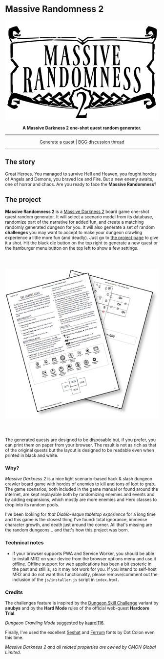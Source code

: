 # Massive Randomness 2

<div align="center"><p><img src="markdown/logo-outline.png"></p></div><div align="center" style="font-weight:bold">A Massive Darkness 2 one-shot quest random generator.</div>

---

<div align="center"><a href="https://www.kesiev.com/massive-randomness-2/">Generate a quest</a> | <a href="https://boardgamegeek.com/thread/3242331/massive-randomness-2-very-beta-one-shot-quest-rand">BGG discussion thread</a></div>

---

## The story

Great Heroes. You managed to survive Hell and Heaven, you fought hordes of Angels and Demons, you braved Ice and Fire. But a new enemy awaits, one of horror and chaos. Are you ready to face the **Massive Randomness**?

## The project

**Massive Randomness 2** is a [Massive Darkness 2](https://boardgamegeek.com/boardgame/315610/massive-darkness-2-hellscape) board game one-shot quest random generator. It will select a scenario model from its database, randomize part of the narrative for added fun, and create a matching randomly generated dungeon for you. It will also generate a set of random **challenges** you may want to accept to make your dungeon crawling experience a little more fun (and deadly). Just go to [the project page](https://www.kesiev.com/massive-randomness-2/) to give it a shot. Hit the black die button on the top right to generate a new quest or the hamburger menu button on the top left to show a few settings.

<div align="center" style="margin:60px 0">
    <p><img src="markdown/print.png"></p>
</div>

The generated quests are designed to be disposable but, if you prefer, you can print them on paper from your browser. The result is not as rich as that of the original quests but the layout is designed to be readable even when printed in black and white.

### Why?

_Massive Darkness 2_ is a nice light scenario-based hack & slash dungeon crawler board game with hordes of enemies to kill and tons of loot to grab. The game scenarios, both included in the game manual or found around the internet, are kept replayable both by randomizing enemies and events and by adding expansions, which mostly are more enemies and Hero classes to drop into its random pools.

I've been looking for _that Diablo-esque tabletop experience_ for a long time and this game is the closest thing I've found: total ignorance, immense character growth, and death just around the corner. All that's missing are the random dungeons... and that's how this project was born.

### Technical notes

 * If your browser supports PWA and Service Worker, you should be able to install MR2 on your device from the browser options menu and use it offline. Offline support for web applications has been a bit esoteric in the past and still is, so it may not work for you. If you intend to self-host MR2 and do not want this functionality, please remove/comment out the inclusion of the `js/installer.js` script in `index.html`.

### Credits

The challenges feature is inspired by the [Dungeon Skill Challenge](https://boardgamegeek.com/filepage/245223/dungeon-skills-challenge) variant by **anubys** and by the **Hard Mode** rules of the official web-quest **Hardcore Trial**.

_Dungeon Crawling Mode_ suggested by [kaarol116](https://boardgamegeek.com/user/kaarol116).

Finally, I've used the excellent [Seshat](http://dotcolon.net/font/seshat/) and [Ferrum](https://dotcolon.net/font/ferrum) fonts by Dot Colon even this time.

_Massive Darkness 2 and all related properties are owned by CMON Global Limited._
